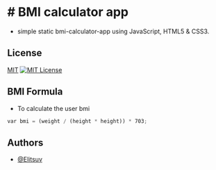 # # BMI calculator app
- simple static bmi-calculator-app  using JavaScript, HTML5 & CSS3. 

## License

[MIT](https://choosealicense.com/licenses/mit/)
[![MIT License](https://img.shields.io/badge/License-MIT-green.svg)](https://choosealicense.com/licenses/mit/)



## BMI Formula

- To calculate the user bmi

```JavaScript
var bmi = (weight / (height * height)) * 703;
```


## Authors

- [@Elitsuv](https://www.github.com/elitsuv)
